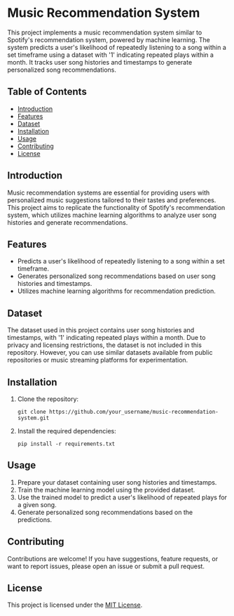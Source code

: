 <!DOCTYPE html>
<html lang="en">
<head>
  <meta charset="UTF-8">
  <meta name="viewport" content="width=device-width, initial-scale=1.0">
  <title>Music Recommendation System</title>
</head>
<body>
  <h1>Music Recommendation System</h1>

  <p>This project implements a music recommendation system similar to Spotify's recommendation system, powered by machine learning. The system predicts a user's likelihood of repeatedly listening to a song within a set timeframe using a dataset with '1' indicating repeated plays within a month. It tracks user song histories and timestamps to generate personalized song recommendations.</p>

  <h2>Table of Contents</h2>
  <ul>
    <li><a href="#introduction">Introduction</a></li>
    <li><a href="#features">Features</a></li>
    <li><a href="#dataset">Dataset</a></li>
    <li><a href="#installation">Installation</a></li>
    <li><a href="#usage">Usage</a></li>
    <li><a href="#contributing">Contributing</a></li>
    <li><a href="#license">License</a></li>
  </ul>

  <h2 id="introduction">Introduction</h2>
  <p>Music recommendation systems are essential for providing users with personalized music suggestions tailored to their tastes and preferences. This project aims to replicate the functionality of Spotify's recommendation system, which utilizes machine learning algorithms to analyze user song histories and generate recommendations.</p>

  <h2 id="features">Features</h2>
  <ul>
    <li>Predicts a user's likelihood of repeatedly listening to a song within a set timeframe.</li>
    <li>Generates personalized song recommendations based on user song histories and timestamps.</li>
    <li>Utilizes machine learning algorithms for recommendation prediction.</li>
  </ul>

  <h2 id="dataset">Dataset</h2>
  <p>The dataset used in this project contains user song histories and timestamps, with '1' indicating repeated plays within a month. Due to privacy and licensing restrictions, the dataset is not included in this repository. However, you can use similar datasets available from public repositories or music streaming platforms for experimentation.</p>

  <h2 id="installation">Installation</h2>
  <ol>
    <li>Clone the repository:</li>
    <pre><code>git clone https://github.com/your_username/music-recommendation-system.git</code></pre>
    <li>Install the required dependencies:</li>
    <pre><code>pip install -r requirements.txt</code></pre>
  </ol>

  <h2 id="usage">Usage</h2>
  <ol>
    <li>Prepare your dataset containing user song histories and timestamps.</li>
    <li>Train the machine learning model using the provided dataset.</li>
    <li>Use the trained model to predict a user's likelihood of repeated plays for a given song.</li>
    <li>Generate personalized song recommendations based on the predictions.</li>
  </ol>

  <h2 id="contributing">Contributing</h2>
  <p>Contributions are welcome! If you have suggestions, feature requests, or want to report issues, please open an issue or submit a pull request.</p>

  <h2 id="license">License</h2>
  <p>This project is licensed under the <a href="LICENSE">MIT License</a>.</p>
</body>
</html>
